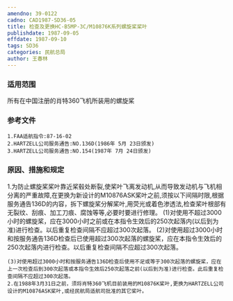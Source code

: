 ```yaml
---
amendno: 39-0122
cadno: CAD1987-SD36-05
title: 检查及更换HC-B5MP-3C/M10876K系列螺旋桨桨叶
publishdate: 1987-09-05
effdate: 1987-09-10
tags: SD36
categories: 民航总局
author: 王春林
---
```


### 适用范围 
所有在中国注册的肖特360飞机所装用的螺旋桨

<!--more-->
### 参考文件
    1.FAA适航指令:87-16-02 
    2.HARTZELL公司服务通告:NO.136D(1986年 5月 23日颁发) 
    3.HARTZELL公司服务通告:NO.154(1987年 7月 24日颁发) 

### 原因、措施和规定 
1.为防止螺旋桨桨叶靠近桨毂处断裂,使桨叶飞离发动机,从而导致发动机与飞机相分离的严重故障,在更换为新设计的M10876ASK桨叶之前,须按以下间隔时限,根据服务通告136D的内容，拆下螺旋桨分解桨叶,用荧光或着色渗透法,检查桨叶根部有无裂纹、刮痕、加工刀痕、腐蚀等等,必要时要进行修理。 
    (1)对使用不超过3000小时的螺旋桨，应在3000小时之前或在本指令生效后的250次起落内(以后到为准)进行检查。以后重复检查间隔不应超过300次起落。 
    (2)对使用超过3000小时和按服务通告136D检查后已使用超过300次起落的螺旋桨，应在本指令生效后的250次起落内进行检查。以后重复检查间隔不应超过300次起落。 

  
    (3)对使用超过3000小时和按服务通告136D检查后使用不足或等于300次起落的螺旋桨，应在上一次检查后到300次起落或本指令生效后250次起落之前(以后到为准)进行检查。此后重复检查间隔不应超过300次起落。 
    2.在1988年3月31日之前，须将肖特360飞机目前装用的M10876K桨叶,更换为HARTZELL公司设计的M10876ASK桨叶,或经民航局适航司批准的其它桨叶。
